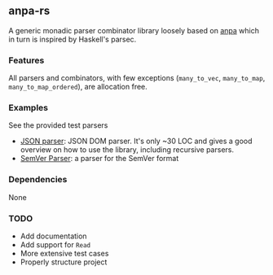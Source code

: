 ## anpa-rs

A generic monadic parser combinator library loosely based on [anpa](https://github.com/habbbe/anpa) which in turn is inspired by Haskell's parsec.

### Features

All parsers and combinators, with few exceptions (`many_to_vec`, `many_to_map`,
`many_to_map_ordered`), are allocation free.

### Examples

See the provided test parsers
- [JSON parser](src/lib/json.rs): JSON DOM parser. It's only ~30 LOC and gives a good
  overview on how to use the library, including recursive parsers.
- [SemVer Parser](src/lib/semver.rs): a parser for the SemVer format

### Dependencies

None

### TODO

- Add documentation
- Add support for `Read`
- More extensive test cases
- Properly structure project
